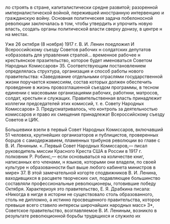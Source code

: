 ло строять в стране, капиталистически средне развитой; разоренной имперналистической войной, пережившей иностранную интервенцию и гражданскую войну. Основная политнческея задача побелоносной революции заключалась в том, чтобы утвердить и упрочить новую власть, создать органы политической власти сверху донизу, в центре н на местах.

Уже 26 октября (8 ноября) 1917 г. В. И. Ленин поедложил И Всероссийскому съезду Советов рабочих н солдатских депутатов «образовать для управления страпой... временное рабочее н крестьянское празительство, которое будет именоваться Советом Народных Комиссаров» 35. Соответствующим постановлением определялась струхтура, организация и способ работы нового правительства: «Заведование отдельными отраслями государственной жизни поручается комиссиям, состав которых должен обеспечить проведение в жизнь провозглашенной съездом программы, в тесном единении с масеовыми организациями рабочих, работнни, матросов, солдат, крестьян и служащих. Правительственная власть принадлежит коллегии председателей этих комиссий, т. е. Совету Народных Комиссаров» 3. Предусматривалось, что контроль за деятельностью комиссаров и право их смещения принадлежат Всероссийскому съезду Советов и ЦИК.

Большевики взели в первый Совет Народных Комиссаров, включавший 51 человеха, крупнейших организаторов и публицистов, проверенных борцов с самодержавием, пламенных трибунов революции во главе с В. И. Лениным. «..Первый Совет Народных Комиссаров,— писал руководитель миссии Красного Креста США в России в 1917 г. полковник Р. Робинс,— если основываться на количестве книг, написанных его членами, н языков, которыми они владели, по своей культуре н образованности был выше любого кабинета министров в мире» 37. В этой замечательной когорте сподвижников В. И. Ленина, ваходивщихся в расцвете творческих сил, подавляющее большинство составляли профессиональные революционеры, готовившие победу Октября. Характеризуя это правительство, Е. Я. Драбкина писала: «Никогда в нигде в исторни не существовало столь образованного, столь не дипломно, а истинно просвещенного правительства, которое превыше всего ставило интересы широчайших народных масс» 3*, Советское правительство, возглавляемое В. И. Лениным, возникло в результате революционной борьбы трудящихся и служило их
